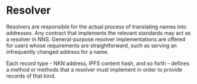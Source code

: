 # Resolver
Resolvers are responsible for the actual process of translating names into addresses. Any contract that implements the relevant standards may act as a resolver in NNS. General-purpose resolver implementations are offered for users whose requirements are straightforward, such as serving an infrequently changed address for a name.

Each record type - NKN address, IPFS content hash, and so forth - defines a method or methods that a resolver must implement in order to provide records of that kind. 
